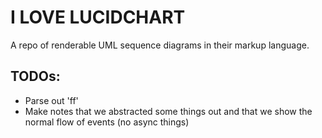 # I LOVE LUCIDCHART

A repo of renderable UML sequence diagrams in their markup language.

## TODOs:

- Parse out 'ff'
- Make notes that we abstracted some things out and that we show the normal flow of events (no async things)

